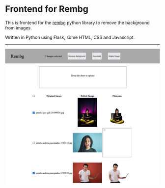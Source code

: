 # Frontend for Rembg
This is frontend for the [rembg](https://github.com/danielgatis/rembg) python library to remove the background from images.

Written in Python using Flask, some HTML, CSS and Javascript.

---
![Screenshot of the Application](preview.png)